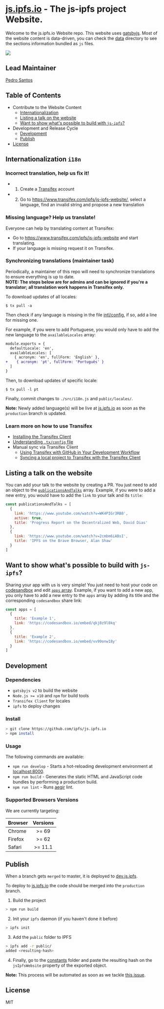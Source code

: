 # [js.ipfs.io](https://js.ipfs.io) - The js-ipfs project Website.

Welcome to the js.ipfs.io Website repo. This website uses [gatsbyjs](https://www.gatsbyjs.org/). Most of the website content is data-driven, you can check the [data](https://github.com/ipfs/js.ipfs.io/tree/master/src/shared/data) directory to see the sections information bundled as `js` files.

[![](https://ipfs.io/ipfs/QmRNFokLYeHZiSkXVCSmTKjbGAKCeP2pVZe5fbdvUWtsPL)](https://js.ipfs.io)

## Lead Maintainer

[Pedro Santos](https://github.com/PedroMiguelSS)

## Table of Contents

- Contribute to the Website Content
  - [Internationalization](#internationalization-i18n)
  - [Listing a talk on the website](#listing-a-talk-on-the-website)
  - [Want to show what's possible to build with `js-ipfs`?](#want-to-show-whats-possible-to-build-with-js-ipfs)
- Development and Release Cycle
  - [Development](#development)
  - [Publish](#publish)
- [License](#license)

## Internationalization `i18n`

### Incorrect translation, help us fix it!

- 1. Create a [Transifex](https://www.transifex.com/signup/?join_project=js-ipfs-website) account
- 2. Go to https://www.transifex.com/ipfs/js-ipfs-website/, select a language, find an invalid string and propose a new translation

### Missing language? Help us translate!

Everyone can help by translating content at Transifex:

- Go to https://www.transifex.com/ipfs/js-ipfs-website and start translating.
- If your language is missing request it on Transifex.


### Synchronizing translations (maintainer task)

Periodically, a maintainer of this repo will need to synchronize translations to ensure everything is up to date.  
**NOTE: The steps below are for admins and can be ignored if you're a translator; all translation work happens in Transifex only.**

To download updates of all locales:
```console
$ tx pull -a
```

Then check if any language is missing in the file [intl/config](intl/config.js), if so, add a line for missing one. 

For example, if you were to add Portuguese, you would only have to add the new language to the `availableLocales` array:

```diff
module.exports = {
  defaultLocale: 'en',
  availableLocales: [
    { acronym: 'en', fullForm: 'English' },
+    { acronym: 'pt', fullForm: 'Português' }
  ]
}
```

Then, to download updates of specific locale:
```console
$ tx pull -l pt
```

Finally, commit changes to `./src/i18n.js` and `public/locales/`.

**Note:** Newly added language(s) will be live at [js.ipfs.io](https://js.ipfs.io/) as soon as the `production` branch is updated.

### Learn more on how to use Transifex

- [Installing the Transifex Client](https://docs.transifex.com/client/installing-the-client)
- [Understanding `.tx/config` file](https://docs.transifex.com/client/client-configuration#section-tx-config)
- Manual sync via Transifex Client
  - [Using Transifex with GitHub in Your Development Workflow](https://docs.transifex.com/integrations/github)
  - [Syncing a local project to Transifex with the Transifex Client](https://docs.transifex.com/integrations/github#section-using-the-client)

## Listing a talk on the website

You can add your talk to the website by creating a PR. You just need to add an object to the [`publicationsAndTalks`](https://github.com/ipfs/js.ipfs.io/blob/master/src/shared/data/publications-and-talks/index.js) array. Example, if you were to add a new entry, you would have to add the `link` to your talk and its `title`:

```js
const publicationsAndTalks = [
  {
    link: 'https://www.youtube.com/watch?v=WK4PIGr3RB8',
    active: true,
    title: 'Progress Report on the Decentralized Web, David Dias'
  },
  {
    link: 'https://www.youtube.com/watch?v=2cmbm6iABsI',
    title: 'IPFS on the Brave Browser, Alan Shaw'
  }
]
```

## Want to show what's possible to build with `js-ipfs`?

Sharing your app with us is very simple! You just need to host your code on [codesandbox](https://codesandbox.io/) and edit [`apps` array](https://github.com/ipfs/js.ipfs.io/blob/master/src/shared/data/what-you-can-build/index.js). Example, if you want to add a new app, you only have to add a new entry to the `apps` array by adding its title and the corresponding `codesandbox` share link:

```js
const apps = [
  {
    title: 'Example 1',
    link: 'https://codesandbox.io/embed/qkj8z9l8kq'
  },
  {
    title: 'Example 2',
    link: 'https://codesandbox.io/embed/vv99onw18y'
  }
]
```

## Development

### Dependencies

- `gatsbyjs v2` to build the website
- `Node.js >= v10` and `npm` for build tools
- `Transifex Client` for locales
- `ipfs` to deploy changes

### Install

```sh
> git clone https://github.com/ipfs/js.ipfs.io
> npm install
```

### Usage

The following commands are available:

- `npm run develop` - Starts a hot-reloading development environment at [localhost:8000](localhost:8000).
- `npm run build` - Generates the static HTML and JavaScript code bundles by performing a production build.
- `npm run lint` - Runs [aegir](https://github.com/ipfs/aegir) lint.

### Supported Browsers Versions

We are currently targeting:

| Browser       | Versions      |
| ------------- |:-------------:|
| Chrome        | >= 69         |
| Firefox       | >= 62         |
| Safari        | >= 11.1       |


## Publish

When a branch gets `merged` to master, it is deployed to [dev.js.ipfs](https://dev.js.ipfs.io/).

To deploy to [js.ipfs.io](https://js.ipfs.io/) the code should be merged into the `production` branch.

1. Build the project
```sh
> npm run build
```
2. Init your `ipfs` daemon (if you haven't done it before)
```sh
> ipfs init
```
3. Add the `public` folder to IPFS
```sh
> ipfs add -r public/
added <resulting-hash>
```
4. Finally, go to the [constants](https://github.com/ipfs/js.ipfs.io/tree/master/src/shared/constants) folder and paste the resulting hash on the `jsIpfsWebsite` property of the exported object.

**Note:** This process will be automated as soon as we tackle [this issue](https://github.com/ipfs/js.ipfs.io/issues/171).

## License

MIT
